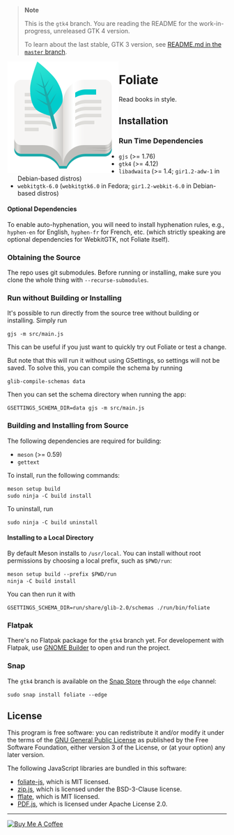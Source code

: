 > **Note**
> 
> This is the `gtk4` branch. You are reading the README for the work-in-progress, unreleased GTK 4 version.
> 
> To learn about the last stable, GTK 3 version, see [README.md in the `master` branch](https://github.com/johnfactotum/foliate/blob/master/README.md).

<img src="data/com.github.johnfactotum.Foliate.svg" align="left">

# Foliate

Read books in style.

## Installation

### Run Time Dependencies

- `gjs` (>= 1.76)
- `gtk4` (>= 4.12)
- `libadwaita` (>= 1.4; `gir1.2-adw-1` in Debian-based distros)
- `webkitgtk-6.0` (`webkitgtk6.0` in Fedora; `gir1.2-webkit-6.0` in Debian-based distros)

#### Optional Dependencies

To enable auto-hyphenation, you will need to install hyphenation rules, e.g., `hyphen-en` for English, `hyphen-fr` for French, etc. (which strictly speaking are optional dependencies for WebkitGTK, not Foliate itself).

### Obtaining the Source

The repo uses git submodules. Before running or installing, make sure you clone the whole thing with `--recurse-submodules`.

### Run without Building or Installing

It's possible to run directly from the source tree without building or installing. Simply run

```
gjs -m src/main.js
```

This can be useful if you just want to quickly try out Foliate or test a change.

But note that this will run it without using GSettings, so settings will not be saved. To solve this, you can compile the schema by running

```
glib-compile-schemas data
```

Then you can set the schema directory when running the app:

```
GSETTINGS_SCHEMA_DIR=data gjs -m src/main.js
```

### Building and Installing from Source

The following dependencies are required for building:

- `meson` (>= 0.59)
- `gettext`

To install, run the following commands:

```
meson setup build
sudo ninja -C build install
```

To uninstall, run

```
sudo ninja -C build uninstall
```

#### Installing to a Local Directory

By default Meson installs to `/usr/local`. You can install without root permissions by choosing a local prefix, such as `$PWD/run`:

```
meson setup build --prefix $PWD/run
ninja -C build install
```

You can then run it with

```
GSETTINGS_SCHEMA_DIR=run/share/glib-2.0/schemas ./run/bin/foliate
```

### Flatpak

There's no Flatpak package for the `gtk4` branch yet. For developement with Flatpak, use [GNOME Builder](https://wiki.gnome.org/Apps/Builder) to open and run the project.

### Snap

The `gtk4` branch is available on the [Snap Store](https://snapcraft.io/foliate) through the `edge` channel:

```
sudo snap install foliate --edge
```

## License

This program is free software: you can redistribute it and/or modify it under the terms of the [GNU General Public License](https://www.gnu.org/licenses/gpl.html) as published by the Free Software Foundation, either version 3 of the License, or (at your option) any later version.

The following JavaScript libraries are bundled in this software:

* [foliate-js](https://github.com/johnfactotum/foliate-js), which is MIT licensed.
* [zip.js](https://github.com/gildas-lormeau/zip.js), which is licensed under the BSD-3-Clause license.
* [fflate](https://github.com/101arrowz/fflate), which is MIT licensed.
* [PDF.js](https://github.com/mozilla/pdf.js), which is licensed under Apache License 2.0.

---

<a href="https://www.buymeacoffee.com/johnfactotum" target="_blank"><img src="https://cdn.buymeacoffee.com/buttons/v2/default-yellow.png" alt="Buy Me A Coffee" style="height: 60px !important;width: 217px !important;" ></a>
